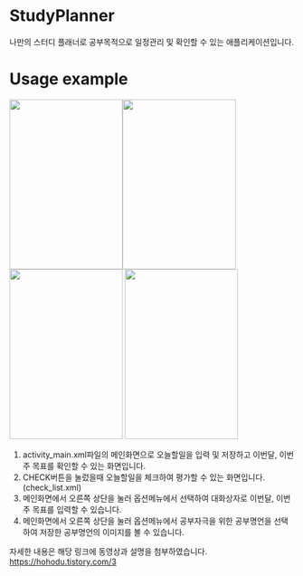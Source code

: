 # StudyPlanner 
나만의 스터디 플래너로 공부목적으로 일정관리 및 확인할 수 있는 애플리케이션입니다.

# Usage example
<img src="https://user-images.githubusercontent.com/47858282/72673762-19d1f000-3ab2-11ea-91d2-cbcb182e97f8.png" width="200" height="300"/><img src="https://user-images.githubusercontent.com/47858282/72673991-df1d8700-3ab4-11ea-89a3-f0e5c17292fe.png" width="200" height="300"/><img src="https://user-images.githubusercontent.com/47858282/72673999-eba1df80-3ab4-11ea-8242-faf325c1fd1b.png" width="200" height="300"/> <img src="https://user-images.githubusercontent.com/47858282/72674003-f492b100-3ab4-11ea-9d66-4747541452af.png" width="200" height="300"/>  
1. activity_main.xml파일의 메인화면으로 오늘할일을 입력 및 저장하고 이번달, 이번주 목표를 확인할 수 있는 화면입니다.
2. CHECK버튼을 눌렀을때 오늘할일을 체크하여 평가할 수 있는 화면입니다.(check_list.xml)
3. 메인화면에서 오른쪽 상단을 눌러 옵션메뉴에서 선택하여 대화상자로 이번달, 이번주 목표를 입력할 수 있습니다.
4. 메인화면에서 오른쪽 상단을 눌러 옵션메뉴에서 공부자극을 위한 공부명언을 선택하여 저장한 공부명언의 이미지를 볼 수 있습니다.

자세한 내용은 해당 링크에 동영상과 설명을 첨부하였습니다.
https://hohodu.tistory.com/3 

